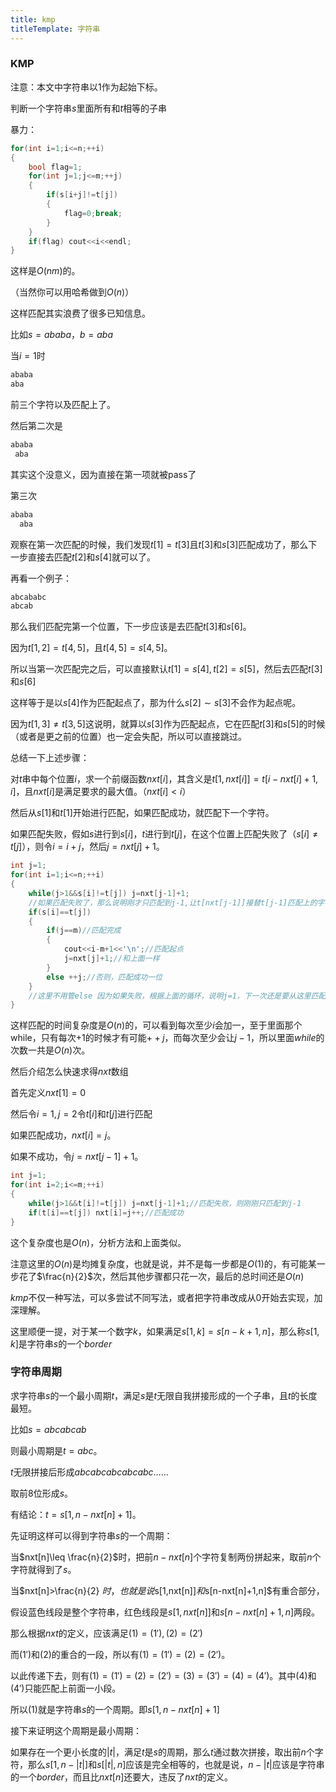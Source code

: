 ```yaml
---
title: kmp
titleTemplate: 字符串
---
```


### KMP

注意：本文中字符串以$1$作为起始下标。

判断一个字符串$s$里面所有和$t$相等的子串

暴力：

```cpp
for(int i=1;i<=n;++i)
{
	bool flag=1;
	for(int j=1;j<=m;++j)
	{
		if(s[i+j]!=t[j])
		{
			flag=0;break;
		}
	}
    if(flag) cout<<i<<endl;
}
```

这样是$O(nm)$的。

（当然你可以用哈希做到$O(n)$）

这样匹配其实浪费了很多已知信息。

比如$s=ababa$，$b=aba$

当$i=1$时

```cpp
ababa
aba
```

前三个字符以及匹配上了。

然后第二次是

```cpp
ababa
 aba
```

其实这个没意义，因为直接在第一项就被pass了

第三次

```cpp
ababa
  aba
```

观察在第一次匹配的时候，我们发现$t[1]=t[3]$且$t[3]$和$s[3]$匹配成功了，那么下一步直接去匹配$t[2]$和$s[4]$就可以了。

再看一个例子：

```cpp
abcababc
abcab
```

那么我们匹配完第一个位置，下一步应该是去匹配$t[3]$和$s[6]$。

因为$t[1,2]=t[4,5]$，且$t[4,5]=s[4,5]$。

所以当第一次匹配完之后，可以直接默认$t[1]=s[4],t[2]=s[5]$，然后去匹配$t[3]$和$s[6]$

这样等于是以$s[4]$作为匹配起点了，那为什么$s[2]\sim s[3]$不会作为起点呢。

因为$t[1,3]\neq t[3,5]$这说明，就算以$s[3]$作为匹配起点，它在匹配$t[3]$和$s[5]$的时候（或者是更之前的位置）也一定会失配，所以可以直接跳过。

总结一下上述步骤：

对$t$串中每个位置$i$，求一个前缀函数$nxt[i]$，其含义是$t[1,nxt[i]]=t[i-nxt[i]+1,i]$，且$nxt[i]$是满足要求的最大值。（$nxt[i]<i$）

然后从$s[1]$和$t[1]$开始进行匹配，如果匹配成功，就匹配下一个字符。

如果匹配失败，假如$s$进行到$s[i]$，$t$进行到$t[j]$，在这个位置上匹配失败了（$s[i]\neq t[j]$），则令$i=i+j$，然后$j=nxt[j]+1$。

```cpp
int j=1;
for(int i=1;i<=n;++i)
{
	while(j>1&&s[i]!=t[j]) j=nxt[j-1]+1;
	//如果匹配失败了，那么说明刚才只匹配到j-1,让t[nxt[j-1]]接替t[j-1]匹配上的字符，然后去匹配t[nxt[j-1]+1]和s[i]
    if(s[i]==t[j])
    {
        if(j==m)//匹配完成
        {
            cout<<i-m+1<<'\n';//匹配起点
            j=nxt[j]+1;//和上面一样
        }
        else ++j;//否则，匹配成功一位
    }
    //这里不用管else 因为如果失败，根据上面的循环，说明j=1，下一次还是要从这里匹配
}
```

这样匹配的时间复杂度是$O(n)$的，可以看到每次至少$i$会加一，至于里面那个while，只有每次$+1$的时候才有可能$++j$，而每次至少会让$j-1$，所以里面$while$的次数一共是$O(n)$次。

然后介绍怎么快速求得$nxt$数组

首先定义$nxt[1]=0$

然后令$i=1,j=2$令$t[i]$和$t[j]$进行匹配

如果匹配成功，$nxt[i]=j$。

如果不成功，令$j=nxt[j-1]+1$。

```cpp
int j=1;
for(int i=2;i<=m;++i)
{
	while(j>1&&t[i]!=t[j]) j=nxt[j-1]+1;//匹配失败，则刚刚只匹配到j-1
	if(t[i]==t[j]) nxt[i]=j++;//匹配成功
}
```

这个复杂度也是$O(n)$，分析方法和上面类似。

注意这里的$O(n)$是均摊复杂度，也就是说，并不是每一步都是$O(1)$的，有可能某一步花了$\frac{n}{2}$次，然后其他步骤都只花一次，最后的总时间还是$O(n)$

$kmp$不仅一种写法，可以多尝试不同写法，或者把字符串改成从$0$开始去实现，加深理解。

这里顺便一提，对于某一个数字$k$，如果满足$s[1,k]=s[n-k+1,n]$，那么称$s[1,k]$是字符串$s$的一个$border$

### 字符串周期

求字符串$s$的一个最小周期$t$，满足$s$是$t$无限自我拼接形成的一个子串，且$t$的长度最短。

比如$s=abcabcab$

则最小周期是$t=abc$。

$t$无限拼接后形成$abcabcabcabcabc……$

取前$8$位形成$s$。

有结论：$t=s[1,n-nxt[n]+1]$。

先证明这样可以得到字符串$s$的一个周期：

当$nxt[n]\leq \frac{n}{2}$时，把前$n-nxt[n]$个字符复制两份拼起来，取前$n$个字符就得到了$s$。

当$nxt[n]>\frac{n}{2} $时，也就是说$s[1,nxt[n]]$和$s[n-nxt[n]+1,n]$有重合部分，

[//]: # (![image-20230722230749422]&#40;C:\Users\lenovo\AppData\Roaming\Typora\typora-user-images\image-20230722230749422.png&#41;)

假设蓝色线段是整个字符串，红色线段是$s[1,nxt[n]]$和$s[n-nxt[n]+1,n]$两段。

那么根据$nxt$的定义，应该满足$(1)=(1'),(2)=(2')$

而$(1')$和$(2)$的重合的一段，所以有$(1)=(1')=(2)=(2')$。

以此传递下去，则有$(1)=(1')=(2)=(2')=(3)=(3')=(4)=(4')$。其中$(4)$和$(4')$只能匹配上前面一小段。

所以$(1)$就是字符串$s$的一个周期。即$s[1,n-nxt[n]+1]$

接下来证明这个周期是最小周期：

如果存在一个更小长度的$|t|$，满足$t$是$s$的周期，那么$t$通过数次拼接，取出前$n$个字符，那么$s[1,n-|t|]$和$s[|t|,n]$应该是完全相等的，也就是说，$n-|t|$应该是字符串的一个$border$，而且比$nxt[n]$还要大，违反了$nxt$的定义。

















